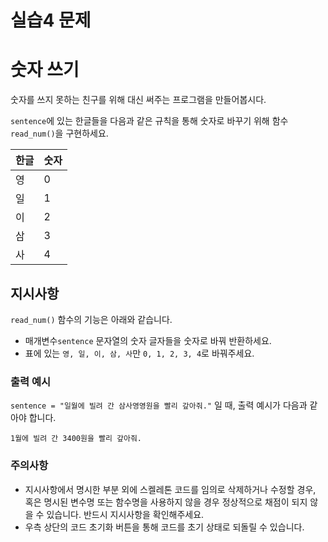 # 실습4 문제
# **숫자 쓰기**

숫자를 쓰지 못하는 친구를 위해 대신 써주는 프로그램을 만들어봅시다.

`sentence`에 있는 한글들을 다음과 같은 규칙을 통해 숫자로 바꾸기 위해 함수 `read_num()`을 구현하세요.

| 한글 | 숫자 |
| --- | --- |
| 영 | 0 |
| 일 | 1 |
| 이 | 2 |
| 삼 | 3 |
| 사 | 4 |

## 지시사항

`read_num()` 함수의 기능은 아래와 같습니다.

- 매개변수`sentence` 문자열의 숫자 글자들을 숫자로 바꿔 반환하세요.
- 표에 있는 `영, 일, 이, 삼, 사`만 `0, 1, 2, 3, 4`로 바꿔주세요.

### 출력 예시

`sentence = "일월에 빌려 간 삼사영영원을 빨리 갚아줘."` 일 때, 출력 예시가 다음과 같아야 합니다.

```
1월에 빌려 간 3400원을 빨리 갚아줘.
```

### 주의사항

- 지시사항에서 명시한 부분 외에 스켈레톤 코드를 임의로 삭제하거나 수정할 경우, 혹은 명시된 변수명 또는 함수명을 사용하지 않을 경우 정상적으로 채점이 되지 않을 수 있습니다. 반드시 지시사항을 확인해주세요.
- 우측 상단의 코드 초기화 버튼을 통해 코드를 초기 상태로 되돌릴 수 있습니다.